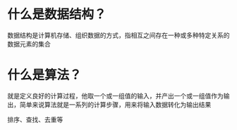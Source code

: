 # 什么是数据结构？

数据结构是计算机存储、组织数据的方式，指相互之间存在一种或多种特定关系的数据元素的集合

# 什么是算法？

就是定义良好的计算过程，他取一个或一组值的输入，并产出一个或一组值作为输出，简单来说算法就是一系列的计算步骤，用来将输入数据转化为输出结果

排序、查找、去重等